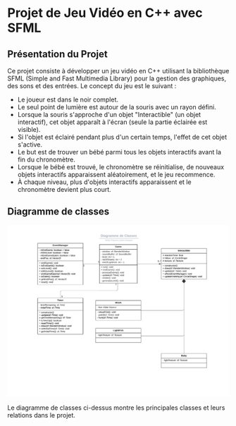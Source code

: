 # Projet de Jeu Vidéo en C++ avec SFML

## Présentation du Projet

Ce projet consiste à développer un jeu vidéo en C++ utilisant la bibliothèque SFML (Simple and Fast Multimedia Library) pour la gestion des graphiques, des sons et des entrées. Le concept du jeu est le suivant :

- Le joueur est dans le noir complet.
- Le seul point de lumière est autour de la souris avec un rayon défini.
- Lorsque la souris s'approche d'un objet "Interactible" (un objet interactif), cet objet apparaît à l'écran (seule la partie éclairée est visible).
- Si l'objet est éclairé pendant plus d'un certain temps, l'effet de cet objet s'active.
- Le but est de trouver un bébé parmi tous les objets interactifs avant la fin du chronomètre.
- Lorsque le bébé est trouvé, le chronomètre se réinitialise, de nouveaux objets interactifs apparaissent aléatoirement, et le jeu recommence.
- À chaque niveau, plus d'objets interactifs apparaissent et le chronomètre devient plus court.

## Diagramme de classes

![Diagramme de Classes](babyssal_class_diagram.jpeg)

Le diagramme de classes ci-dessus montre les principales classes et leurs relations dans le projet.

